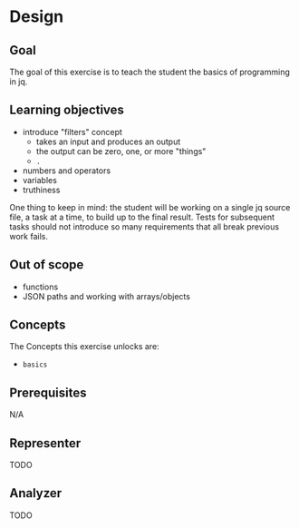 # Design

## Goal

The goal of this exercise is to teach the student the basics of programming in jq.

## Learning objectives

- introduce "filters" concept
    - takes an input and produces an output
    - the output can be zero, one, or more "things"
    - `.`
- numbers and operators
- variables
- truthiness

One thing to keep in mind:
the student will be working on a single jq source file, a task at a time, to build up to the final result.
Tests for subsequent tasks should not introduce so many requirements that all break previous work fails.


## Out of scope

- functions
- JSON paths and working with arrays/objects

## Concepts

The Concepts this exercise unlocks are:

- `basics`

## Prerequisites

N/A

## Representer

TODO

## Analyzer

TODO

